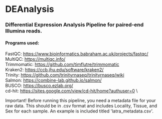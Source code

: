 # DEAnalysis
### Differential Expression Analysis Pipeline for paired-end Illumina reads.

#### Programs used: 
FastQC: https://www.bioinformatics.babraham.ac.uk/projects/fastqc/ \
MultiQC: https://multiqc.info/ \
Trimmomatic: https://github.com/timflutre/trimmomatic \
Kraken2: https://ccb.jhu.edu/software/kraken2/ \
Trinity: https://github.com/trinityrnaseq/trinityrnaseq/wiki \
Salmon: https://combine-lab.github.io/salmon/ \
BUSCO: https://busco.ezlab.org/ \
cd-hit: https://sites.google.com/view/cd-hit/home?authuser=0 \

Important! Before running this pipeline, you need a metadata file for your raw data. This should be in .csv format and includes Locality, Tissue, and Sex for each sample. An example is included titled 'latra_metadata.csv'. 
